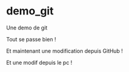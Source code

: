 # demo_git
Une demo de git

Tout se passe bien !

Et maintenant une modification depuis GitHub !

Et une modif depuis le pc !

